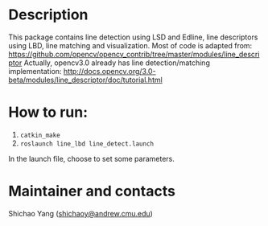 # Description

This package contains line detection using LSD and Edline, line descriptors using LBD, line matching and visualization. Most of code is adapted from: https://github.com/opencv/opencv_contrib/tree/master/modules/line_descriptor
Actually, opencv3.0 already has line detection/matching implementation:
http://docs.opencv.org/3.0-beta/modules/line_descriptor/doc/tutorial.html


# How to run:
1. `catkin_make`
2. `roslaunch line_lbd line_detect.launch`

In the launch file, choose to set some parameters.


# Maintainer and contacts
Shichao Yang (shichaoy@andrew.cmu.edu)
